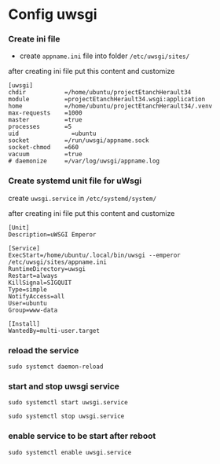 # Config uwsgi


### Create ini file

- create `appname.ini` file into folder `/etc/uwsgi/sites/`

after creating ini file put this content and customize

```
[uwsgi]
chdir           =/home/ubuntu/projectEtanchHerault34
module          =projectEtanchHerault34.wsgi:application
home            =/home/ubuntu/projectEtanchHerault34/.venv
max-requests    =1000
master          =true
processes       =5
uid		          =ubuntu
socket          =/run/uwsgi/appname.sock
socket-chmod    =660
vacuum          =true
# daemonize     =/var/log/uwsgi/appname.log
```


### Create systemd unit file for uWsgi

create ```uwsgi.service``` in ```/etc/systemd/system/```


after creating ini file put this content and customize

```
[Unit]
Description=uWSGI Emperor

[Service]
ExecStart=/home/ubuntu/.local/bin/uwsgi --emperor /etc/uwsgi/sites/appname.ini
RuntimeDirectory=uwsgi
Restart=always
KillSignal=SIGQUIT
Type=simple
NotifyAccess=all
User=ubuntu
Group=www-data

[Install]
WantedBy=multi-user.target
```

### reload the service

```sudo systemct daemon-reload```

### start and stop uwsgi service

```sudo systemctl start uwsgi.service```

```sudo systemctl stop uwsgi.service```



### enable service to be start after reboot


```sudo systemctl enable uwsgi.service```





